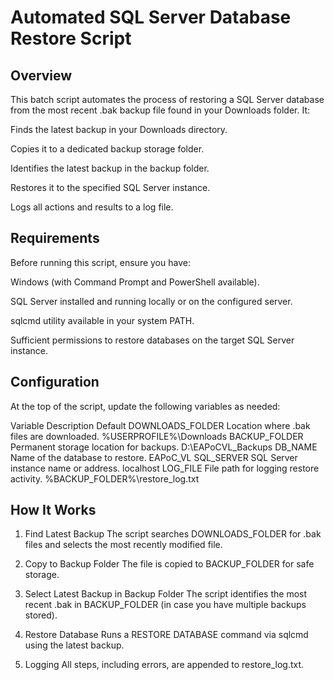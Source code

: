 # Automated SQL Server Database Restore Script

## Overview
This batch script automates the process of restoring a SQL Server database from the most recent .bak backup file found in your Downloads folder. It:

Finds the latest backup in your Downloads directory.

Copies it to a dedicated backup storage folder.

Identifies the latest backup in the backup folder.

Restores it to the specified SQL Server instance.

Logs all actions and results to a log file.

## Requirements

Before running this script, ensure you have:

Windows (with Command Prompt and PowerShell available).

SQL Server installed and running locally or on the configured server.

sqlcmd utility available in your system PATH.

Sufficient permissions to restore databases on the target SQL Server instance.

## Configuration
At the top of the script, update the following variables as needed:

Variable	Description	Default
DOWNLOADS_FOLDER	Location where .bak files are downloaded.	%USERPROFILE%\Downloads
BACKUP_FOLDER	Permanent storage location for backups.	D:\EAPoCVL_Backups
DB_NAME	Name of the database to restore.	EAPoC_VL
SQL_SERVER	SQL Server instance name or address.	localhost
LOG_FILE	File path for logging restore activity.	%BACKUP_FOLDER%\restore_log.txt

## How It Works

1. Find Latest Backup
The script searches DOWNLOADS_FOLDER for .bak files and selects the most recently modified file.

2. Copy to Backup Folder
The file is copied to BACKUP_FOLDER for safe storage.

3. Select Latest Backup in Backup Folder
The script identifies the most recent .bak in BACKUP_FOLDER (in case you have multiple backups stored).

4. Restore Database
Runs a RESTORE DATABASE command via sqlcmd using the latest backup.

5. Logging
All steps, including errors, are appended to restore_log.txt.
